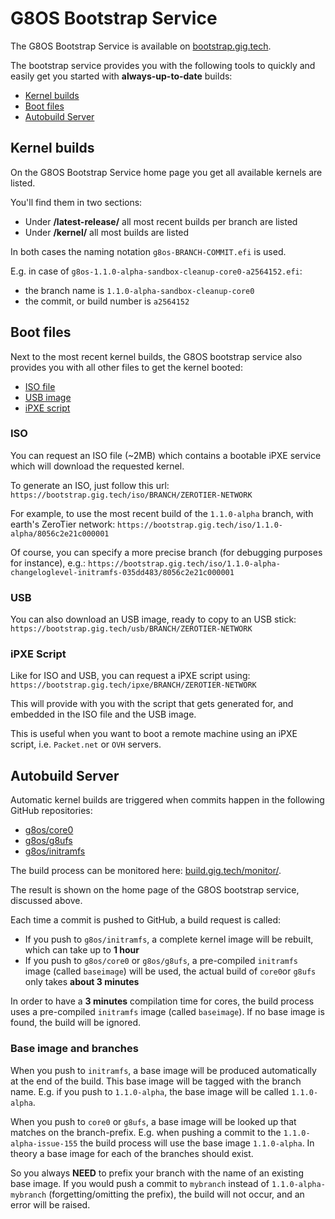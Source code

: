 # G8OS Bootstrap Service

The G8OS Bootstrap Service is available on [bootstrap.gig.tech](https://bootstrap.gig.tech).

The bootstrap service provides you with the following tools to quickly and easily get you started with **always-up-to-date** builds:

- [Kernel builds](#kernel-builds)
- [Boot files](#boot-files)
- [Autobuild Server](#auto-build)

<a id="kernel-builds"></a>
## Kernel builds

On the G8OS Bootstrap Service home page you get all available kernels are listed.

You'll find them in two sections:
- Under **/latest-release/** all most recent builds per branch are listed
- Under **/kernel/** all most builds are listed

In both cases the naming notation `g8os-BRANCH-COMMIT.efi` is used.

E.g. in case of `g8os-1.1.0-alpha-sandbox-cleanup-core0-a2564152.efi`:
- the branch name is `1.1.0-alpha-sandbox-cleanup-core0`
- the commit, or build number is `a2564152`

<a id="boot-files"></a>
## Boot files

Next to the most recent kernel builds, the G8OS bootstrap service also provides you with all other files to get the kernel booted:

- [ISO file](#iso)
- [USB image](#usb)
- [iPXE script](#ipxe)

<a id="iso"></a>
### ISO

You can request an ISO file (~2MB) which contains a bootable iPXE service which will download the requested kernel.

To generate an ISO, just follow this url: `https://bootstrap.gig.tech/iso/BRANCH/ZEROTIER-NETWORK`

For example, to use the most recent build of the `1.1.0-alpha` branch, with earth's ZeroTier network: `https://bootstrap.gig.tech/iso/1.1.0-alpha/8056c2e21c000001`

Of course, you can specify a more precise branch (for debugging purposes for instance), e.g.: `https://bootstrap.gig.tech/iso/1.1.0-alpha-changeloglevel-initramfs-035dd483/8056c2e21c000001`

<a id="usb"></a>
### USB

You can also download an USB image, ready to copy to an USB stick: `https://bootstrap.gig.tech/usb/BRANCH/ZEROTIER-NETWORK`

<a id="ipxe"></a>
### iPXE Script

Like for ISO and USB, you can request a iPXE script using: `https://bootstrap.gig.tech/ipxe/BRANCH/ZEROTIER-NETWORK`

This will provide with you with the script that gets generated for, and embedded in the ISO file and the USB image.

This is useful when you want to boot a remote machine using an iPXE script, i.e. `Packet.net` or `OVH` servers.

<a id="auto-build"></a>
## Autobuild Server

Automatic kernel builds are triggered when commits happen in the following GitHub repositories:

- [g8os/core0](https://github.com/g8os/core0)
- [g8os/g8ufs](https://github.com/g8os/g8ufs)
- [g8os/initramfs](https://github.com/g8os/initramfs)

The build process can be monitored here: [build.gig.tech/monitor/](https://build.gig.tech/monitor/).

The result is shown on the home page of the G8OS bootstrap service, discussed above.

Each time a commit is pushed to GitHub, a build request is called:
- If you push to `g8os/initramfs`, a complete kernel image will be rebuilt, which can take up to **1 hour**
- If you push to `g8os/core0` or `g8os/g8ufs`, a pre-compiled `initramfs` image (called `baseimage`) will be used, the actual build of `core0`or `g8ufs` only takes **about 3 minutes**

In order to have a **3 minutes** compilation time for cores, the build process uses a pre-compiled `initramfs` image (called `baseimage`).
If no base image is found, the build will be ignored.

### Base image and branches

When you push to `initramfs`, a base image will be produced automatically at the end of the build. This base image will be tagged with the branch name. E.g. if you push to `1.1.0-alpha`, the base image will be called `1.1.0-alpha`.

When you push to `core0` or `g8ufs`, a base image will be looked up that matches on the branch-prefix. E.g. when pushing a commit to the `1.1.0-alpha-issue-155` the build process will use the base image `1.1.0-alpha`. In theory a base image for each of the branches should exist.

So you always **NEED** to prefix your branch with the name of an existing base image. If you would push a commit to `mybranch` instead of `1.1.0-alpha-mybranch` (forgetting/omitting the prefix), the build will not occur, and an error will be raised.
